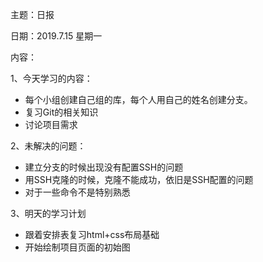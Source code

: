 主题：日报

日期：2019.7.15  星期一

内容：

1、今天学习的内容：

- 每个小组创建自己组的库，每个人用自己的姓名创建分支。
- 复习Git的相关知识
- 讨论项目需求

2、未解决的问题：

- 建立分支的时候出现没有配置SSH的问题
- 用SSH克隆的时候，克隆不能成功，依旧是SSH配置的问题
- 对于一些命令不是特别熟悉

3、明天的学习计划

- 跟着安排表复习html+css布局基础
- 开始绘制项目页面的初始图